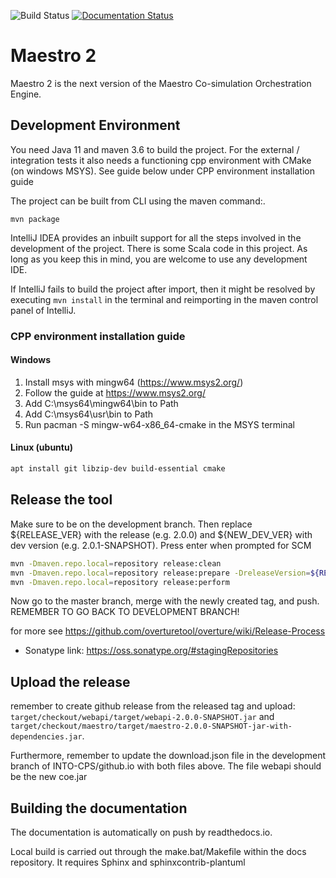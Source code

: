 ![Build Status](https://github.com/INTO-CPS-Association/maestro/workflows/Maestro2/badge.svg?branch=development)
[![Documentation Status](https://readthedocs.org/projects/maestro/badge/?version=latest)](https://into-cps-maestro.readthedocs.io/en/latest/)

# Maestro 2

Maestro 2 is the next version of the Maestro Co-simulation Orchestration Engine.

## Development Environment

You need Java 11 and maven 3.6 to build the project. For the external / integration tests it also needs a functioning
cpp environment with CMake (on windows MSYS). See guide below under CPP environment installation guide

The project can be built from CLI using the maven command:.

```
mvn package
```

IntelliJ IDEA provides an inbuilt support for all the steps involved in the development of the project. There is some
Scala code in this project. As long as you keep this in mind, you are welcome to use any development IDE.

If IntelliJ fails to build the project after import, then it might be resolved by executing `mvn install` in the
terminal and reimporting in the maven control panel of IntelliJ.

### CPP environment installation guide

#### Windows
1. Install msys with mingw64 (https://www.msys2.org/)
2. Follow the guide at https://www.msys2.org/
3. Add C:\msys64\mingw64\bin to Path
4. Add C:\msys64\usr\bin to Path
5. Run pacman -S mingw-w64-x86_64-cmake in the MSYS terminal

#### Linux (ubuntu)

```bash
apt install git libzip-dev build-essential cmake
```

## Release the tool

Make sure to be on the development branch. 
Then replace ${RELEASE_VER} with the release (e.g. 2.0.0) and ${NEW_DEV_VER} with dev version (e.g. 2.0.1-SNAPSHOT). Press
enter when prompted for SCM

```bash
mvn -Dmaven.repo.local=repository release:clean
mvn -Dmaven.repo.local=repository release:prepare -DreleaseVersion=${RELEASE_VER} -DdevelopmentVersion=${NEW_DEV_VER}
mvn -Dmaven.repo.local=repository release:perform
```

Now go to the master branch, merge with the newly created tag, and push. REMEMBER TO GO BACK TO DEVELOPMENT BRANCH!

for more see https://github.com/overturetool/overture/wiki/Release-Process

* Sonatype link: https://oss.sonatype.org/#stagingRepositories

## Upload the release

remember to create github release from the released tag and
upload: `target/checkout/webapi/target/webapi-2.0.0-SNAPSHOT.jar` and
`target/checkout/maestro/target/maestro-2.0.0-SNAPSHOT-jar-with-dependencies.jar`.

Furthermore, remember to update the download.json file in the development branch of INTO-CPS/github.io with both files
above. The file webapi should be the new coe.jar

## Building the documentation

The documentation is automatically on push by readthedocs.io.

Local build is carried out through the make.bat/Makefile within the docs repository. It requires Sphinx and
sphinxcontrib-plantuml
